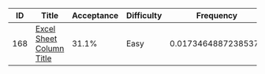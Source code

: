 |ID|Title|Acceptance|Difficulty|Frequency|
|----|-----|----|---|---|
|168|[Excel Sheet Column Title]( https://leetcode.com/problems/excel-sheet-column-title)|31.1%|Easy|0.01734648872385377|

